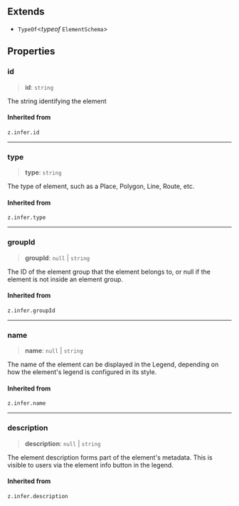 ## Extends

* `TypeOf`\<*typeof* `ElementSchema`>

## Properties

### id

> **id**: `string`

The string identifying the element

#### Inherited from

`z.infer.id`

***

### type

> **type**: `string`

The type of element, such as a Place, Polygon, Line, Route, etc.

#### Inherited from

`z.infer.type`

***

### groupId

> **groupId**: `null` | `string`

The ID of the element group that the element belongs to, or null
if the element is not inside an element group.

#### Inherited from

`z.infer.groupId`

***

### name

> **name**: `null` | `string`

The name of the element can be displayed in the Legend, depending
on how the element's legend is configured in its style.

#### Inherited from

`z.infer.name`

***

### description

> **description**: `null` | `string`

The element description forms part of the element's metadata. This is visible
to users via the element info button in the legend.

#### Inherited from

`z.infer.description`
